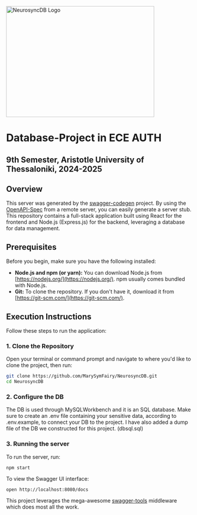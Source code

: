 <img height="300" width="400" alt="NeurosyncDB Logo" src="https://github.com/user-attachments/assets/a2200c3d-718d-4d4b-a53e-bed4ed3665a7" />

# Database-Project in ECE AUTH

## 9th Semester, Aristotle University of Thessaloniki, 2024-2025

## Overview
This server was generated by the [swagger-codegen](https://github.com/swagger-api/swagger-codegen) project.  By using the [OpenAPI-Spec](https://github.com/OAI/OpenAPI-Specification) from a remote server, you can easily generate a server stub. This repository contains a full-stack application built using React for the frontend and Node.js (Express.js) for the backend, leveraging a database for data management.

## Prerequisites

Before you begin, make sure you have the following installed:

*   **Node.js and npm (or yarn):** You can download Node.js from [https://nodejs.org/](https://nodejs.org/). npm usually comes bundled with Node.js.
*   **Git:** To clone the repository. If you don't have it, download it from [https://git-scm.com/](https://git-scm.com/).

## Execution Instructions

Follow these steps to run the application:

### 1. Clone the Repository

Open your terminal or command prompt and navigate to where you'd like to clone the project, then run:

   ```bash
   git clone https://github.com/MarySymFairy/NeurosyncDB.git
   cd NeurosyncDB
   ```

### 2. Configure the DB
The DB is used through MySQLWorkbench and it is an SQL database. Make sure to create an .env file containing your sensitive data, according to .env.example, to connect your DB to the project. I have also added a dump file of the DB we constructed for this project. (dbsql.sql)


### 3. Running the server
To run the server, run:

```
npm start
```

To view the Swagger UI interface:

```
open http://localhost:8080/docs
```

This project leverages the mega-awesome [swagger-tools](https://github.com/apigee-127/swagger-tools) middleware which does most all the work.
